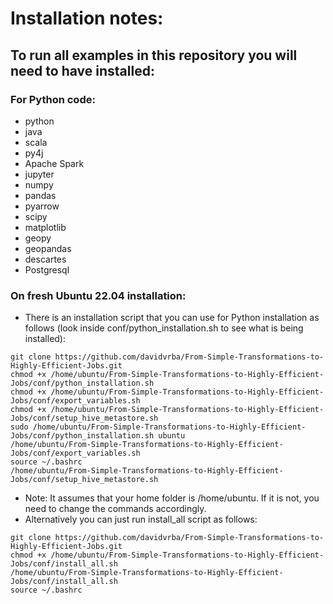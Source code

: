 # Installation notes:

## To run all examples in this repository you will need to have installed:

### For Python code:
* python
* java
* scala
* py4j
* Apache Spark
* jupyter
* numpy
* pandas
* pyarrow
* scipy
* matplotlib
* geopy
* geopandas
* descartes
* Postgresql

### On fresh Ubuntu 22.04 installation:
* There is an installation script that you can use for Python installation as follows (look inside conf/python_installation.sh to see what is being installed):
```
git clone https://github.com/davidvrba/From-Simple-Transformations-to-Highly-Efficient-Jobs.git
chmod +x /home/ubuntu/From-Simple-Transformations-to-Highly-Efficient-Jobs/conf/python_installation.sh
chmod +x /home/ubuntu/From-Simple-Transformations-to-Highly-Efficient-Jobs/conf/export_variables.sh
chmod +x /home/ubuntu/From-Simple-Transformations-to-Highly-Efficient-Jobs/conf/setup_hive_metastore.sh
sudo /home/ubuntu/From-Simple-Transformations-to-Highly-Efficient-Jobs/conf/python_installation.sh ubuntu
/home/ubuntu/From-Simple-Transformations-to-Highly-Efficient-Jobs/conf/export_variables.sh
source ~/.bashrc
/home/ubuntu/From-Simple-Transformations-to-Highly-Efficient-Jobs/conf/setup_hive_metastore.sh

```
* Note: It assumes that your home folder is /home/ubuntu. If it is not, you need to change the commands accordingly.
* Alternatively you can just run install_all script as follows:
```
git clone https://github.com/davidvrba/From-Simple-Transformations-to-Highly-Efficient-Jobs.git
chmod +x /home/ubuntu/From-Simple-Transformations-to-Highly-Efficient-Jobs/conf/install_all.sh
/home/ubuntu/From-Simple-Transformations-to-Highly-Efficient-Jobs/conf/install_all.sh
source ~/.bashrc
```

